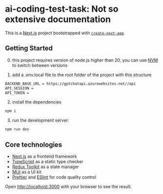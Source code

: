 # ai-coding-test-task: Not so extensive documentation

This is a [Next.js](https://nextjs.org/) project bootstrapped with [`create-next-app`](https://github.com/vercel/next.js/tree/canary/packages/create-next-app).

## Getting Started

0. this project requires version of node.js higher than 20, you can use [NVM](https://github.com/nvm-sh/nvm) to switch between versions

1. add a .env.local file to the root folder of the project with this structure

```bash
BACKEND_BASE_URL = https://gptchatapi.azurewebsites.net//api
API_SESSION =
API_TOKEN =
```

2. install the dependencies

```bash
npm i
```

3. run the development server:

```bash
npm run dev
```

## Core technologies

- [Next.js](https://nextjs.org) as a frontend framework
- [TypeScript](https://www.typescriptlang.org/docs/handbook/typescript-from-scratch.html) as a static type checker
- [Redux Toolkit](https://redux-toolkit.js.org) as a state manager
- [MUI](https://mui.com) as a UI kit
- [Prettier](https://prettier.io) and [ESlint](https://eslint.org) for code quality control

Open [http://localhost:3000](http://localhost:3000) with your browser to see the result.
